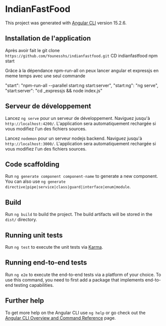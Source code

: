 # IndianFastFood

This project was generated with [Angular CLI](https://github.com/angular/angular-cli) version 15.2.6.

## Installation de l'application

Après avoir fait le git clone `https://github.com/Younesshs/indianfastfood.git`
CD indianfastfood
npm start

Grâce à la dépendance npm-run-all on peux lancer angular et expressjs en meme temps avec une seul commande

"start": "npm-run-all --parallel start:ng start:server",
"start:ng": "ng serve",
"start:server": "cd _expressjs && node index.js"

## Serveur de développement

Lancez `ng serve` pour un serveur de développement. Naviguez jusqu'à `http://localhost:4200/`. 
L'application sera automatiquement rechargée si vous modifiez l'un des fichiers sources.

Lancez `nodemon` pour un serveur nodejs backend. Naviguez jusqu'à `http://localhost:3000/`. 
L'application sera automatiquement rechargée si vous modifiez l'un des fichiers sources.

## Code scaffolding

Run `ng generate component component-name` to generate a new component. You can also use `ng generate directive|pipe|service|class|guard|interface|enum|module`.

## Build

Run `ng build` to build the project. The build artifacts will be stored in the `dist/` directory.

## Running unit tests

Run `ng test` to execute the unit tests via [Karma](https://karma-runner.github.io).

## Running end-to-end tests

Run `ng e2e` to execute the end-to-end tests via a platform of your choice. To use this command, you need to first add a package that implements end-to-end testing capabilities.

## Further help

To get more help on the Angular CLI use `ng help` or go check out the [Angular CLI Overview and Command Reference](https://angular.io/cli) page.
